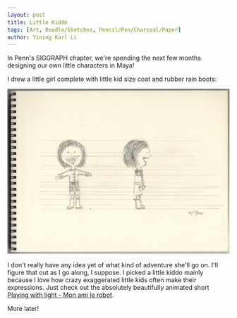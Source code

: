 ```yaml
---
layout: post
title: Little Kiddo
tags: [Art, Doodle/Sketches, Pencil/Pen/Charcoal/Paper]
author: Yining Karl Li
---
```


In Penn's SIGGRAPH chapter, we're spending the next few months designing our own little characters in Maya!

I drew a little girl complete with little kid size coat and rubber rain boots:

![](/content/images/2010/Oct/characterdesign.jpg)

I don't really have any idea yet of what kind of adventure she'll go on. I'll figure that out as I go along, I suppose. I picked a little kiddo mainly because I love how crazy exaggerated little kids often make their expressions. Just check out the absolutely beautifully animated short [Playing with light - Mon ami le robot](http://vimeo.com/15731659).

More later!
